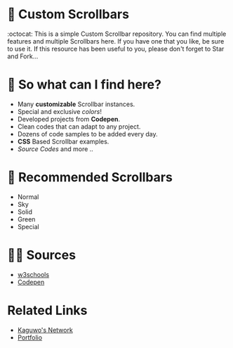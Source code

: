 # 📝 Custom Scrollbars
:octocat: This is a simple Custom Scrollbar repository. You can find multiple features and multiple Scrollbars here. If you have one that you like, be sure to use it. If this resource has been useful to you, please don't forget to Star and Fork...

# 📩 So what can I find here?
- Many **customizable** Scrollbar instances.
- Special and exclusive *colors*!
- Developed projects from **Codepen**.
- Clean codes that can adapt to any project.
- Dozens of code samples to be added every day.
- **CSS** Based Scrollbar examples.
- *Source Codes* and more ..

# 🙏 Recommended Scrollbars
- Normal
- Sky
- Solid
- Green
- Special

# 💁‍♂️ Sources
- <a href="https://w3schools.com">w3schools</a>
- <a href="https://codepen.io">Codepen</a>

# Related Links
- <a href="https://github.com/KaguwoNetwork">Kaguwo's Network</a>
- <a href="https://alfreddo.ga/">Portfolio</a>
